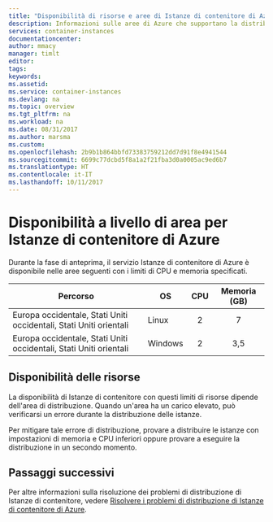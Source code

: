 ```yaml
---
title: "Disponibilità di risorse e aree di Istanze di contenitore di Azure | Azure Docs"
description: Informazioni sulle aree di Azure che supportano la distribuzione di Istanze di contenitore e sui limiti di CPU e memoria per tali istanze.
services: container-instances
documentationcenter: 
author: mmacy
manager: timlt
editor: 
tags: 
keywords: 
ms.assetid: 
ms.service: container-instances
ms.devlang: na
ms.topic: overview
ms.tgt_pltfrm: na
ms.workload: na
ms.date: 08/31/2017
ms.author: marsma
ms.custom: 
ms.openlocfilehash: 2b9b1b864bbfd73383759212dd7d91f8e4941544
ms.sourcegitcommit: 6699c77dcbd5f8a1a2f21fba3d0a0005ac9ed6b7
ms.translationtype: HT
ms.contentlocale: it-IT
ms.lasthandoff: 10/11/2017
---
```

# <a name="region-availability-for-azure-container-instances"></a>Disponibilità a livello di area per Istanze di contenitore di Azure

Durante la fase di anteprima, il servizio Istanze di contenitore di Azure è disponibile nelle aree seguenti con i limiti di CPU e memoria specificati.

| Percorso | OS | CPU | Memoria (GB) |
| -------- | -- | :---: | :-----------: |
| Europa occidentale, Stati Uniti occidentali, Stati Uniti orientali | Linux | 2 | 7 |
| Europa occidentale, Stati Uniti occidentali, Stati Uniti orientali | Windows | 2 | 3,5 |

## <a name="resource-availability"></a>Disponibilità delle risorse

La disponibilità di Istanze di contenitore con questi limiti di risorse dipende dell'area di distribuzione. Quando un'area ha un carico elevato, può verificarsi un errore durante la distribuzione delle istanze.

Per mitigare tale errore di distribuzione, provare a distribuire le istanze con impostazioni di memoria e CPU inferiori oppure provare a eseguire la distribuzione in un secondo momento.

## <a name="next-steps"></a>Passaggi successivi

Per altre informazioni sulla risoluzione dei problemi di distribuzione di Istanze di contenitore, vedere [Risolvere i problemi di distribuzione di Istanze di contenitore di Azure](container-instances-troubleshooting.md).